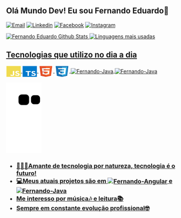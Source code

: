 ## Olá Mundo Dev! Eu sou Fernando Eduardo🖖
[![Email](https://img.shields.io/badge/Gmail-D14836?style=for-the-badge&logo=gmail&logoColor=white)](https://mail.google.com/)
[![Linkedin](https://img.shields.io/badge/LinkedIn-0077B5?style=for-the-badge&logo=linkedin&logoColor=white)](https://www.linkedin.com/in/fernando-eduardo-60bab5241/)
[![Facebook](https://img.shields.io/badge/Facebook-1877F2?style=for-the-badge&logo=facebook&logoColor=white)](https://www.facebook.com/fernando.eduardo.167527/)
[![Instagram](https://img.shields.io/badge/Instagram-E4405F?style=for-the-badge&logo=instagram&logoColor=white)](https://instagram.com/astronaut_programmer?igshid=ZDdkNTZiNTM=)


<div style="display: inline_block">
<a href="https://github.com/F3RN4ND0-3DU4RD0">
<img src="https://github-readme-stats.vercel.app/api?username=F3RN4ND0-3DU4RD0&show_icons=true&theme=transparent" height="180em" alt="Fernando Eduardo Github Stats"/>
<img alt="Linguagens mais usadas" height="180em" src="https://github-readme-stats.vercel.app/api/top-langs/?username=F3RN4ND0-3DU4RD0&theme=transparent&layout=compact" />
</div>

## Tecnologias que utilizo no dia a dia
<div style="display: inline_block">
  <img align="center" alt="Fernando-Js" height="30" width="40" src="https://raw.githubusercontent.com/devicons/devicon/master/icons/javascript/javascript-plain.svg">
  <img align="center" alt="Fernando-Ts" height="30" width="40" src="https://raw.githubusercontent.com/devicons/devicon/master/icons/typescript/typescript-plain.svg"> 
  <img align="center" alt="Fernando-HTML" height="30" width="40" src="https://raw.githubusercontent.com/devicons/devicon/master/icons/html5/html5-original.svg">
  <img align="center" alt="Fernando-CSS" height="30" width="40" src="https://raw.githubusercontent.com/devicons/devicon/master/icons/css3/css3-original.svg">
  <img align="center" alt="Fernando-Java" height="30" width="40" src="https://cdn.jsdelivr.net/gh/devicons/devicon/icons/java/java-original-wordmark.svg">
  <img align="center" alt="Fernando-Java" height="30" width="40" src="https://cdn.jsdelivr.net/gh/devicons/devicon/icons/angularjs/angularjs-original.svg">

  ![Snake animation](https://github.com/F3RN4ND0-3DU4RD0/F3RN4ND0-3DU4RD0/blob/output/github-contribution-grid-snake.svg)

</div>
<h3>
  <ul>
    <li>👨🏽‍💻Amante de tecnologia por natureza, tecnologia é o futuro!</li>
    <li>💻Meus atuais projetos são em <img align="center" height="20px" widht="20px" alt="Fernando-Angular" src="https://img.shields.io/badge/Angular-DD0031?style=for-the-badge&logo=angular&logoColor=white"/> e <img align="center" height="20px" widht="20px" alt="Fernando-Java" src="https://img.shields.io/badge/Java-ED8B00?style=for-the-badge&logo=java&logoColor=white"/></li>
    <li>Me interesso por música🎶 e leitura📚</li>
    <li>Sempre em constante evolução profissional🤓</li>
  </ul>
</h3>
